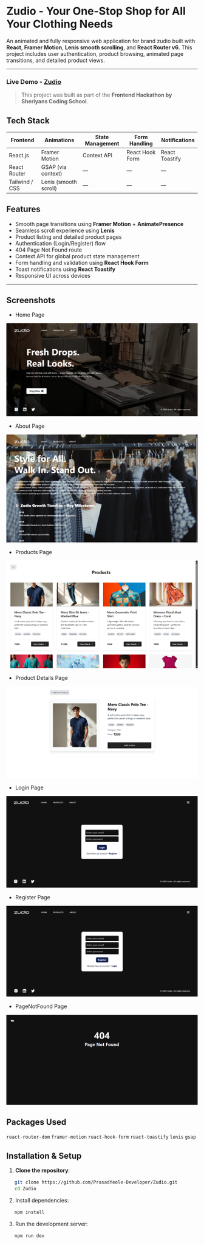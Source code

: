 # Zudio - Your One-Stop Shop for All Your Clothing Needs

An animated and fully responsive web application for brand zudio built with **React**, **Framer Motion**, **Lenis smooth scrolling**, and **React Router v6**. This project includes user authentication, product browsing, animated page transitions, and detailed product views.

---

### Live Demo - [Zudio](https://zudio-five.vercel.app/)
> This project was built as part of the **Frontend Hackathon by Sheriyans Coding School**.

## Tech Stack

| Frontend       | Animations            | State Management | Form Handling   | Notifications  |
| -------------- | --------------------- | ---------------- | --------------- | -------------- |
| React.js       | Framer Motion         | Context API      | React Hook Form | React Toastify |
| React Router   | GSAP (via context)    | —                | —               | —              |
| Tailwind / CSS | Lenis (smooth scroll) | —                | —               | —              |

## Features

- Smooth page transitions using **Framer Motion** + **AnimatePresence**
- Seamless scroll experience using **Lenis**
- Product listing and detailed product pages
- Authentication (Login/Register) flow
- 404 Page Not Found route
- Context API for global product state management
- Form handling and validation using **React Hook Form**
- Toast notifications using **React Toastify**
- Responsive UI across devices

---

## Screenshots

- Home Page

![Home](./assets/homepage.png)

- About Page

![About](./assets/aboutpage.png)

- Products Page

![Products](./assets/productspage.png)

- Product Details Page

![ProductDetails](./assets/productdetailspage.png)

- Login Page

![Login](./assets/loginpage.png)

- Register Page

![Register](./assets/registerpage.png)

- PageNotFound Page

![PageNotFound](./assets/pagenotfoundpage.png)

## Packages Used

`react-router-dom`
`framer-motion`
`react-hook-form`
`react-toastify`
`lenis`
`gsap`

## Installation & Setup

1. **Clone the repository**:

```bash
   git clone https://github.com/PrasadYeole-Developer/Zudio.git
   cd Zudio
```

2. Install dependencies:

```bash
   npm install
```

3. Run the development server:

```bash
   npm run dev
```
